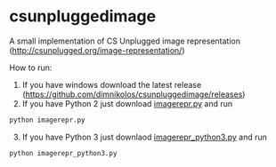 # csunpluggedimage
A small implementation of CS Unplugged image representation (http://csunplugged.org/image-representation/)

How to run:
1. If you have windows download the latest release (https://github.com/dimnikolos/csunpluggedimage/releases)
2. If you have Python 2 just download [imagerepr.py](https://raw.githubusercontent.com/dimnikolos/csunpluggedimage/master/imagerepr.py) and run 
``` sh
python imagerepr.py
```
3. If you have Python 3 just downlaod [imagerepr_python3.py](https://raw.githubusercontent.com/dimnikolos/csunpluggedimage/master/imagerepr_python3.py) and run 
``` sh
python imagerepr_python3.py
```



